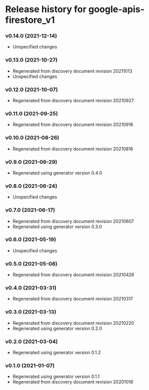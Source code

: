 # Release history for google-apis-firestore_v1

### v0.14.0 (2021-12-14)

* Unspecified changes

### v0.13.0 (2021-10-27)

* Regenerated from discovery document revision 20211013
* Unspecified changes

### v0.12.0 (2021-10-07)

* Regenerated from discovery document revision 20210927

### v0.11.0 (2021-09-25)

* Regenerated from discovery document revision 20210916

### v0.10.0 (2021-08-26)

* Regenerated from discovery document revision 20210816

### v0.9.0 (2021-06-29)

* Regenerated using generator version 0.4.0

### v0.8.0 (2021-06-24)

* Unspecified changes

### v0.7.0 (2021-06-17)

* Regenerated from discovery document revision 20210607
* Regenerated using generator version 0.3.0

### v0.6.0 (2021-05-19)

* Unspecified changes

### v0.5.0 (2021-05-08)

* Regenerated from discovery document revision 20210426

### v0.4.0 (2021-03-31)

* Regenerated from discovery document revision 20210317

### v0.3.0 (2021-03-13)

* Regenerated from discovery document revision 20210220
* Regenerated using generator version 0.2.0

### v0.2.0 (2021-03-04)

* Regenerated using generator version 0.1.2

### v0.1.0 (2021-01-07)

* Regenerated using generator version 0.1.1
* Regenerated from discovery document revision 20201016

